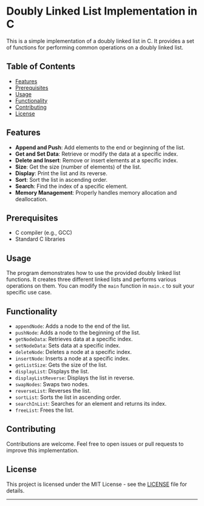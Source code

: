 # Doubly Linked List Implementation in C

This is a simple implementation of a doubly linked list in C. It provides a set of functions for performing common operations on a doubly linked list.

## Table of Contents

- [Features](#features)
- [Prerequisites](#prerequisites)
- [Usage](#usage)
- [Functionality](#functionality)
- [Contributing](#contributing)
- [License](#license)

## Features

- **Append and Push**: Add elements to the end or beginning of the list.
- **Get and Set Data**: Retrieve or modify the data at a specific index.
- **Delete and Insert**: Remove or insert elements at a specific index.
- **Size**: Get the size (number of elements) of the list.
- **Display**: Print the list and its reverse.
- **Sort**: Sort the list in ascending order.
- **Search**: Find the index of a specific element.
- **Memory Management**: Properly handles memory allocation and deallocation.

## Prerequisites

- C compiler (e.g., GCC)
- Standard C libraries

## Usage

The program demonstrates how to use the provided doubly linked list functions. It creates three different linked lists and performs various operations on them. You can modify the `main` function in `main.c` to suit your specific use case.

## Functionality

- `appendNode`: Adds a node to the end of the list.
- `pushNode`: Adds a node to the beginning of the list.
- `getNodeData`: Retrieves data at a specific index.
- `setNodeData`: Sets data at a specific index.
- `deleteNode`: Deletes a node at a specific index.
- `insertNode`: Inserts a node at a specific index.
- `getListSize`: Gets the size of the list.
- `displayList`: Displays the list.
- `displayListReverse`: Displays the list in reverse.
- `swapNodes`: Swaps two nodes.
- `reverseList`: Reverses the list.
- `sortList`: Sorts the list in ascending order.
- `searchInList`: Searches for an element and returns its index.
- `freeList`: Frees the list.

## Contributing

Contributions are welcome. Feel free to open issues or pull requests to improve this implementation.

## License

This project is licensed under the MIT License - see the [LICENSE](LICENSE) file for details.

---
